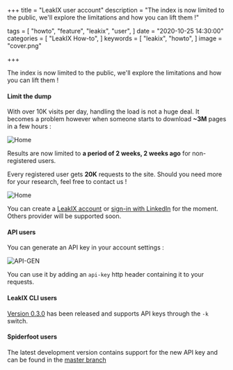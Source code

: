 +++
title = "LeakIX user account"
description = "The index is now limited to the public, we'll explore the limitations and how you can lift them !"

tags = [
    "howto",
    "feature",
    "leakix",
    "user",
]
date = "2020-10-25 14:30:00"
categories = [
    "LeakIX How-to",
]
keywords = [
    "leakix",
    "howto",
]
image = "cover.png"

+++

The index is now limited to the public, we'll explore the limitations and how you can lift them !

<!--more-->

#### Limit the dump

With over 10K visits per day, handling the load is not a huge deal. It becomes a problem however when someone starts to download **~3M** pages in a few hours :

![Home](/leakix/v2/dump.png)

Results are now limited to **a period of 2 weeks, 2 weeks ago** for non-registered users.

Every registered user gets __20K__ requests to the site. Should you need more for your research, feel free to contact us !

![Home](/leakix/v2/login.png)

You can create a [LeakIX account](https://leakix.net/auth/register) or [sign-in with LinkedIn](https://leakix.net/auth/login) for the moment. Others provider will be supported soon.

#### API users

You can generate an API key in your account settings :

![API-GEN](/leakix/v2/api-gen.png)

You can use it by adding an `api-key` http header containing it to your requests.

#### LeakIX CLI users

[Version 0.3.0](https://github.com/LeakIX/LeakIXClient/releases/tag/0.3.0) has been released and supports API keys through the `-k` switch.

#### Spiderfoot users

The latest development version contains support for the new API key and can be found in the [master branch](https://github.com/smicallef/spiderfoot)

[leakix]: <https://leakix.net/>
